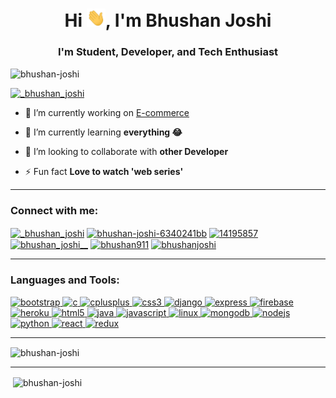 <h1 align="center">Hi <img src="https://raw.githubusercontent.com/Bhushan-joshi/Bhushan-joshi/master/wave.gif" width="30px">, I'm Bhushan Joshi</h1>
<h3 align="center">I'm Student, Developer, and Tech Enthusiast</h3>

<p align="left"> <img src="https://komarev.com/ghpvc/?username=bhushan-joshi&label=Profile%20views&color=0e75b6&style=flat-square" alt="bhushan-joshi" /> </p>

<p align="left"> <a href="https://twitter.com/_bhushan_joshi" target="blank"><img src="https://img.shields.io/twitter/follow/_bhushan_joshi?logo=twitter&style=for-the-badge" alt="_bhushan_joshi" /></a> </p>

- 🔭 I’m currently working on [E-commerce](https://github.com/keen-eye-team/E-commerce)

- 🌱 I’m currently learning **everything 😂**

- 👯 I’m looking to collaborate with **other Developer**

- ⚡ Fun fact **Love to watch 'web series'**
<hr>
<h3 align="left">Connect with me:</h3>
<p align="left">
<a href="https://twitter.com/_bhushan_joshi" target="blank"><img align="center" src="https://cdn.jsdelivr.net/npm/simple-icons@3.0.1/icons/twitter.svg" alt="_bhushan_joshi" height="30" width="40" /></a>
<a href="https://linkedin.com/in/bhushan-joshi-6340241bb" target="blank"><img align="center" src="https://cdn.jsdelivr.net/npm/simple-icons@3.0.1/icons/linkedin.svg" alt="bhushan-joshi-6340241bb" height="30" width="40" /></a>
<a href="https://stackoverflow.com/users/14195857" target="blank"><img align="center" src="https://cdn.jsdelivr.net/npm/simple-icons@3.0.1/icons/stackoverflow.svg" alt="14195857" height="30" width="40" /></a>
<a href="https://instagram.com/bhushan_joshi__" target="blank"><img align="center" src="https://cdn.jsdelivr.net/npm/simple-icons@3.0.1/icons/instagram.svg" alt="bhushan_joshi__" height="30" width="40" /></a>
<a href="https://www.codechef.com/users/bhushan911" target="blank"><img align="center" src="https://cdn.jsdelivr.net/npm/simple-icons@3.1.0/icons/codechef.svg" alt="bhushan911" height="30" width="40" /></a>
<a href="https://www.hackerrank.com/bhushanjoshi" target="blank"><img align="center" src="https://cdn.jsdelivr.net/npm/simple-icons@3.0.1/icons/hackerrank.svg" alt="bhushanjoshi" height="30" width="40" /></a>
</p>
<hr>
<h3 align="left">Languages and Tools:</h3>
<p align="left"><a href="https://getbootstrap.com" target="_blank"> <img src="https://devicons.github.io/devicon/devicon.git/icons/bootstrap/bootstrap-plain.svg" alt="bootstrap" width="40" height="40"/> </a> <a href="https://www.cprogramming.com/" target="_blank"> <img src="https://devicons.github.io/devicon/devicon.git/icons/c/c-original.svg" alt="c" width="40" height="40"/> </a> <a href="https://www.w3schools.com/cpp/" target="_blank"> <img src="https://devicons.github.io/devicon/devicon.git/icons/cplusplus/cplusplus-original.svg" alt="cplusplus" width="40" height="40"/> </a> <a href="https://www.w3schools.com/css/" target="_blank"> <img src="https://devicons.github.io/devicon/devicon.git/icons/css3/css3-original-wordmark.svg" alt="css3" width="40" height="40"/> </a> <a href="https://www.djangoproject.com/" target="_blank"> <img src="https://devicons.github.io/devicon/devicon.git/icons/django/django-original.svg" alt="django" width="40" height="40"/> </a> <a href="https://expressjs.com" target="_blank"> <img src="https://devicons.github.io/devicon/devicon.git/icons/express/express-original-wordmark.svg" alt="express" width="40" height="40"/> </a> <a href="https://firebase.google.com/" target="_blank"> <img src="https://www.vectorlogo.zone/logos/firebase/firebase-icon.svg" alt="firebase" width="40" height="40"/> </a> <a href="https://heroku.com" target="_blank"> <img src="https://www.vectorlogo.zone/logos/heroku/heroku-icon.svg" alt="heroku" width="40" height="40"/> </a> <a href="https://www.w3.org/html/" target="_blank"> <img src="https://devicons.github.io/devicon/devicon.git/icons/html5/html5-original-wordmark.svg" alt="html5" width="40" height="40"/> </a> <a href="https://www.java.com" target="_blank"> <img src="https://devicons.github.io/devicon/devicon.git/icons/java/java-original-wordmark.svg" alt="java" width="40" height="40"/> </a> <a href="https://developer.mozilla.org/en-US/docs/Web/JavaScript" target="_blank"> <img src="https://devicons.github.io/devicon/devicon.git/icons/javascript/javascript-original.svg" alt="javascript" width="40" height="40"/> </a> <a href="https://www.linux.org/" target="_blank"> <img src="https://devicons.github.io/devicon/devicon.git/icons/linux/linux-original.svg" alt="linux" width="40" height="40"/> </a> <a href="https://www.mongodb.com/" target="_blank"> <img src="https://devicons.github.io/devicon/devicon.git/icons/mongodb/mongodb-original-wordmark.svg" alt="mongodb" width="40" height="40"/> </a> <a href="https://nodejs.org" target="_blank"> <img src="https://devicons.github.io/devicon/devicon.git/icons/nodejs/nodejs-original-wordmark.svg" alt="nodejs" width="40" height="40"/> </a> <a href="https://www.python.org" target="_blank"> <img src="https://devicons.github.io/devicon/devicon.git/icons/python/python-original.svg" alt="python" width="40" height="40"/> </a> <a href="https://reactjs.org/" target="_blank"> <img src="https://devicons.github.io/devicon/devicon.git/icons/react/react-original-wordmark.svg" alt="react" width="40" height="40"/> </a> <a href="https://redux.js.org" target="_blank"> <img src="https://devicons.github.io/devicon/devicon.git/icons/redux/redux-original.svg" alt="redux" width="40" height="40"/> </a> </p>
<hr>
<p><img align="center" src="https://github-readme-stats.vercel.app/api/top-langs?username=bhushan-joshi&show_icons=true&locale=en&layout=compact" alt="bhushan-joshi" /></p>
<hr>

<p>&nbsp;<img align="center" src="https://github-readme-stats.vercel.app/api?username=bhushan-joshi&show_icons=true" alt="bhushan-joshi" /></p>

